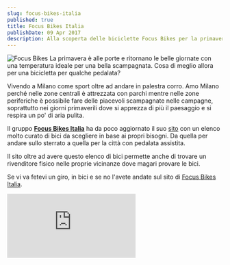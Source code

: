 ```yaml
---
slug: focus-bikes-italia
published: true
title: Focus Bikes Italia
publishDate: 09 Apr 2017
description: Alla scoperta delle biciclette Focus Bikes per la primavera a Milano
---
```


![Focus Bikes](/assets/focusBikes/roar.jpg)
La primavera è alle porte e ritornano le belle giornate con una temperatura ideale per una bella scampagnata. Cosa di meglio allora per una bicicletta per qualche pedalata?

Vivendo a Milano come sport oltre ad andare in palestra corro. Amo Milano perché nelle zone centrali è attrezzata con parchi mentre nelle zone periferiche è possibile fare delle piacevoli scampagnate nelle campagne, soprattutto nei giorni primaverili dove si apprezza di più il paesaggio e si respira un po' di aria pulita.

Il gruppo [**Focus Bikes Italia**](http://l12.eu/focus-bike-addict-1386-au/VGX10QFHU80KJ9MPC45V) ha da poco aggiornato il suo [sito](http://l12.eu/focus-bike-addict-1386-au/VGX10QFHU80KJ9MPC45V) con un elenco molto curato di bici da scegliere in base ai propri bisogni. Da quella per andare sullo sterrato a quella per la città con pedalata assistita.

Il sito oltre ad avere questo elenco di bici permette anche di trovare un rivenditore fisico nelle proprie vicinanze dove magari provare le bici.

Se vi va fetevi un giro, in bici e se no l'avete andate sul sito di [Focus Bikes Italia](http://l12.eu/focus-bike-addict-1386-au/VGX10QFHU80KJ9MPC45V).

![Buzzoole](https://buzzoole.com/track-img.php?code=VGX10QFHU80KJ9MPC45V)
